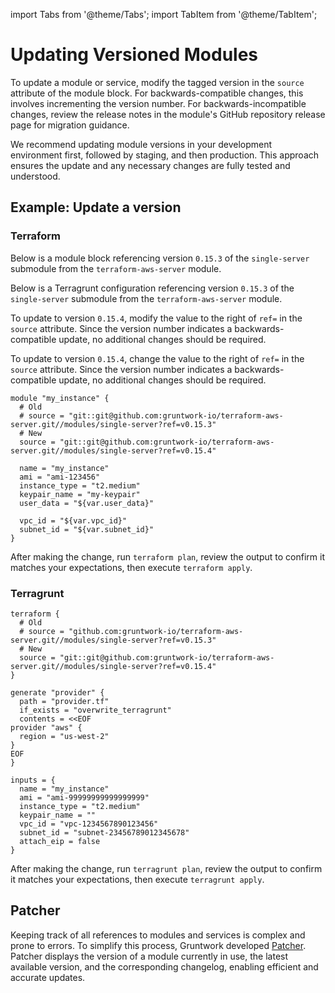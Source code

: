 import Tabs from '@theme/Tabs';
import TabItem from '@theme/TabItem';

# Updating Versioned Modules

To update a module or service, modify the tagged version in the `source` attribute of the module block. For backwards-compatible changes, this involves incrementing the version number. For backwards-incompatible changes, review the release notes in the module's GitHub repository release page for migration guidance.

We recommend updating module versions in your development environment first, followed by staging, and then production. This approach ensures the update and any necessary changes are fully tested and understood.

## Example: Update a version

<Tabs groupId="tool-choice">
  
### Terraform
<TabItem value="Terraform" label="Terraform" default>

Below is a module block referencing version `0.15.3` of the `single-server` submodule from the `terraform-aws-server` module.

Below is a Terragrunt configuration referencing version `0.15.3` of the `single-server` submodule from the `terraform-aws-server` module.

To update to version `0.15.4`, modify the value to the right of `ref=` in the `source` attribute. Since the version number indicates a backwards-compatible update, no additional changes should be required.

To update to version `0.15.4`, change the value to the right of `ref=` in the `source` attribute. Since the version number indicates a backwards-compatible update, no additional changes should be required.

```hcl
module "my_instance" {
  # Old
  # source = "git::git@github.com:gruntwork-io/terraform-aws-server.git//modules/single-server?ref=v0.15.3"
  # New
  source = "git::git@github.com:gruntwork-io/terraform-aws-server.git//modules/single-server?ref=v0.15.4"

  name = "my_instance"
  ami = "ami-123456"
  instance_type = "t2.medium"
  keypair_name = "my-keypair"
  user_data = "${var.user_data}"

  vpc_id = "${var.vpc_id}"
  subnet_id = "${var.subnet_id}"
}
```
After making the change, run `terraform plan`, review the output to confirm it matches your expectations, then execute `terraform apply`.

</TabItem>

### Terragrunt
<TabItem value="Terragrunt" label="Terragrunt">

```hcl
terraform {
  # Old
  # source = "github.com:gruntwork-io/terraform-aws-server.git//modules/single-server?ref=v0.15.3"
  # New
  source = "git::git@github.com:gruntwork-io/terraform-aws-server.git//modules/single-server?ref=v0.15.4"
}

generate "provider" {
  path = "provider.tf"
  if_exists = "overwrite_terragrunt"
  contents = <<EOF
provider "aws" {
  region = "us-west-2"
}
EOF
}

inputs = {
  name = "my_instance"
  ami = "ami-99999999999999999"
  instance_type = "t2.medium"
  keypair_name = ""
  vpc_id = "vpc-1234567890123456"
  subnet_id = "subnet-23456789012345678"
  attach_eip = false
}
```

After making the change, run `terragrunt plan`, review the output to confirm it matches your expectations, then execute `terragrunt apply`.

</TabItem>

</Tabs>

## Patcher

Keeping track of all references to modules and services is complex and prone to errors. To simplify this process, Gruntwork developed [Patcher](/2.0/docs/patcher/concepts/). Patcher displays the version of a module currently in use, the latest available version, and the corresponding changelog, enabling efficient and accurate updates.

